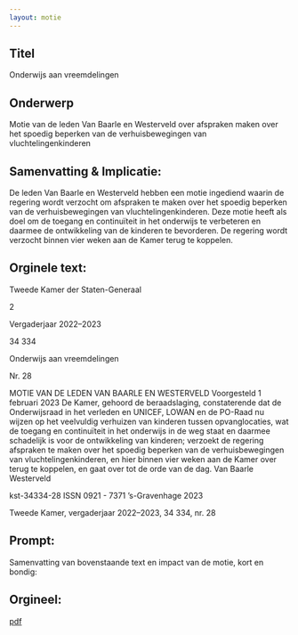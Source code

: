 ```yaml
---
layout: motie
---
```

## Titel
Onderwijs aan vreemdelingen
## Onderwerp
Motie van de leden Van Baarle en Westerveld over afspraken maken over het spoedig beperken van de verhuisbewegingen van vluchtelingenkinderen
## Samenvatting & Implicatie:

De leden Van Baarle en Westerveld hebben een motie ingediend waarin de regering wordt verzocht om afspraken te maken over het spoedig beperken van de verhuisbewegingen van vluchtelingenkinderen. Deze motie heeft als doel om de toegang en continuïteit in het onderwijs te verbeteren en daarmee de ontwikkeling van de kinderen te bevorderen. De regering wordt verzocht binnen vier weken aan de Kamer terug te koppelen.
## Orginele text:


Tweede Kamer der Staten-Generaal

2

Vergaderjaar 2022–2023

34 334

Onderwijs aan vreemdelingen

Nr. 28

MOTIE VAN DE LEDEN VAN BAARLE EN WESTERVELD
Voorgesteld 1 februari 2023
De Kamer,
gehoord de beraadslaging,
constaterende dat de Onderwijsraad in het verleden en UNICEF, LOWAN
en de PO-Raad nu wijzen op het veelvuldig verhuizen van kinderen tussen
opvanglocaties, wat de toegang en continuïteit in het onderwijs in de weg
staat en daarmee schadelijk is voor de ontwikkeling van kinderen;
verzoekt de regering afspraken te maken over het spoedig beperken van
de verhuisbewegingen van vluchtelingenkinderen, en hier binnen vier
weken aan de Kamer over terug te koppelen,
en gaat over tot de orde van de dag.
Van Baarle
Westerveld

kst-34334-28
ISSN 0921 - 7371
’s-Gravenhage 2023

Tweede Kamer, vergaderjaar 2022–2023, 34 334, nr. 28


## Prompt:
Samenvatting van bovenstaande text en impact van de motie, kort en bondig:

## Orgineel:
[pdf](https://gegevensmagazijn.tweedekamer.nl/OData/v4/2.0/Document(53859c35-79a8-4cbd-ab2d-76b701765803)/resource)
